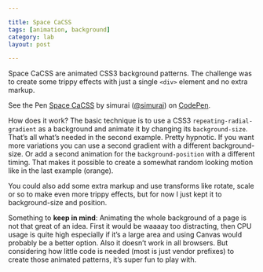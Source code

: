 ```yaml
---

title: Space CaCSS
tags: [animation, background]
category: lab
layout: post

---
```


Space CaCSS are animated CSS3 background patterns. The challenge was to create some trippy effects with just a single `<div>` element and no extra markup.


<p data-height="750" data-theme-id="3586" data-slug-hash="kgsce" data-default-tab="result" class='codepen'>See the Pen <a href='http://codepen.io/simurai/pen/kgsce'>Space CaCSS</a> by simurai (<a href='http://codepen.io/simurai'>@simurai</a>) on <a href='http://codepen.io'>CodePen</a>.</p>
<script async src="//codepen.io/assets/embed/ei.js"></script>


How does it work? The basic technique is to use a CSS3 `repeating-radial-gradient` as a background and animate it by changing its `background-size`. That’s all what’s needed in the second example. Pretty hypnotic. If you want more variations you can use a second gradient with a different background-size. Or add a second animation for the `background-position` with a different timing. That makes it possible to create a somewhat random looking motion like in the last example (orange).

You could also add some extra markup and use transforms like rotate, scale or so to make even more trippy effects, but for now I just kept it to background-size and position.

Something to __keep in mind__: Animating the whole background of a page is not that great of an idea. First it would be waaaay too distracting, then CPU usage is quite high especially if it’s a large area and using Canvas would probably be a better option. Also it doesn’t work in all browsers. But considering how little code is needed (most is just vendor prefixes) to create those animated patterns, it’s super fun to play with.
